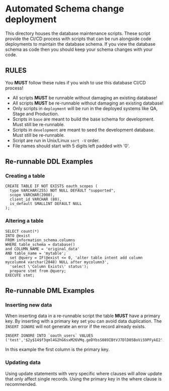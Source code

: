 # Automated Schema change deployment

This directory houses the database maintenance scripts.  These script provide the CI/CD process
with scripts that can be run alongside code deployments to maintain the database schema.  If 
you view the database schema as code then you should keep your schema changes with your code.

## RULES

You **MUST** follow these rules if you wish to use this database CI/CD process!

* All scripts **MUST** be runnable without damaging an existing database!
* All scripts **MUST** be re-runnable without damaging an existing database!
* Only scripts in `deployment` will be run in the deployed systems like QA, Stage and Production.
* Scripts in `base` are meant to build the base schema for development.  Must still be re-runnable.
* Scripts in `development` are meant to seed the development database.  Must still be re-runnable.
* Script are run in Unix/Linux `sort -V` order.  
* File names should start with 5 digits left padded with '0'.

## Re-runnable DDL Examples

### Creating a table 

```
CREATE TABLE IF NOT EXISTS oauth_scopes (
  type VARCHAR(255) NOT NULL DEFAULT "supported",
  scope VARCHAR(2000),
  client_id VARCHAR (80),
  is_default SMALLINT DEFAULT NULL
);
```

### Altering a table

```
SELECT count(*)
INTO @exist
FROM information_schema.columns
WHERE table_schema = database()
and COLUMN_NAME = 'original_data'
AND table_name = 'mytable';
  set @query = IF(@exist <= 0, 'alter table intent add column mycolumn4 varchar(2048) NULL after mycolumn3',
  'select \'Column Exists\' status');
  prepare stmt from @query;
EXECUTE stmt;
```

## Re-runnable DML Examples

### Inserting new data

When inserting data in a re-runnable script the table **MUST** have a primary key.  By inserting 
with a primary key set you can avoid data duplication.  The `INSERT IGNORE` will not generate
an error if the record already exists.

```
INSERT IGNORE INTO `oauth_users` VALUES ('test','$2y$14$f3qml4G2hG6sxM26VMq.geDYbsS089IBtVJ7DlD05BoViS9PFykE2','test','user');
```

In this example the first column is the primary key.

### Updating data

Using update statements with very specific where clauses will allow update that only affect single 
records.  Using the primary key in the where clause is recommended.

